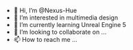 - 👋 Hi, I’m @Nexus-Hue
- 👀 I’m interested in multimedia design
- 🌱 I’m currently learning Unreal Engine 5
- 💞️ I’m looking to collaborate on ...
- 📫 How to reach me ...

<!---
Nexus-Hue/Nexus-Hue is a ✨ special ✨ repository because its `README.md` (this file) appears on your GitHub profile.
You can click the Preview link to take a look at your changes.
--->
